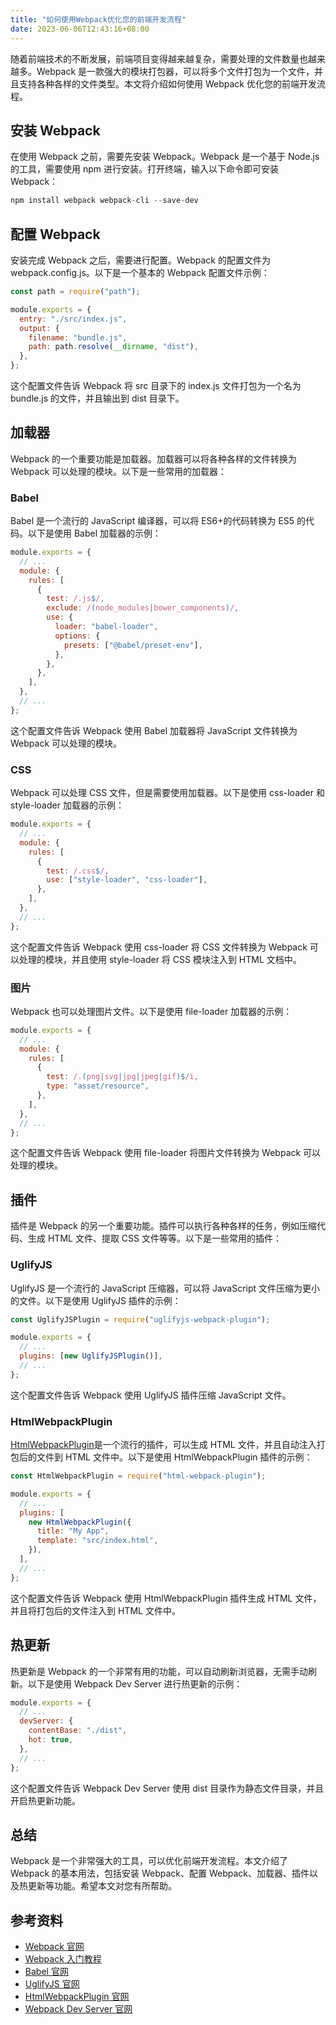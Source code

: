 ```yaml
---
title: "如何使用Webpack优化您的前端开发流程"
date: 2023-06-06T12:43:16+08:00
---
```


随着前端技术的不断发展，前端项目变得越来越复杂，需要处理的文件数量也越来越多。Webpack 是一款强大的模块打包器，可以将多个文件打包为一个文件，并且支持各种各样的文件类型。本文将介绍如何使用 Webpack 优化您的前端开发流程。

## 安装 Webpack

在使用 Webpack 之前，需要先安装 Webpack。Webpack 是一个基于 Node.js 的工具，需要使用 npm 进行安装。打开终端，输入以下命令即可安装 Webpack：

```js
npm install webpack webpack-cli --save-dev
```

## 配置 Webpack

安装完成 Webpack 之后，需要进行配置。Webpack 的配置文件为 webpack.config.js。以下是一个基本的 Webpack 配置文件示例：

```js
const path = require("path");

module.exports = {
  entry: "./src/index.js",
  output: {
    filename: "bundle.js",
    path: path.resolve(__dirname, "dist"),
  },
};
```

这个配置文件告诉 Webpack 将 src 目录下的 index.js 文件打包为一个名为 bundle.js 的文件，并且输出到 dist 目录下。

## 加载器

Webpack 的一个重要功能是加载器。加载器可以将各种各样的文件转换为 Webpack 可以处理的模块。以下是一些常用的加载器：

### Babel

Babel 是一个流行的 JavaScript 编译器，可以将 ES6+的代码转换为 ES5 的代码。以下是使用 Babel 加载器的示例：

```js
module.exports = {
  // ...
  module: {
    rules: [
      {
        test: /.js$/,
        exclude: /(node_modules|bower_components)/,
        use: {
          loader: "babel-loader",
          options: {
            presets: ["@babel/preset-env"],
          },
        },
      },
    ],
  },
  // ...
};
```

这个配置文件告诉 Webpack 使用 Babel 加载器将 JavaScript 文件转换为 Webpack 可以处理的模块。

### CSS

Webpack 可以处理 CSS 文件，但是需要使用加载器。以下是使用 css-loader 和 style-loader 加载器的示例：

```js
module.exports = {
  // ...
  module: {
    rules: [
      {
        test: /.css$/,
        use: ["style-loader", "css-loader"],
      },
    ],
  },
  // ...
};
```

这个配置文件告诉 Webpack 使用 css-loader 将 CSS 文件转换为 Webpack 可以处理的模块，并且使用 style-loader 将 CSS 模块注入到 HTML 文档中。

### 图片

Webpack 也可以处理图片文件。以下是使用 file-loader 加载器的示例：

```js
module.exports = {
  // ...
  module: {
    rules: [
      {
        test: /.(png|svg|jpg|jpeg|gif)$/i,
        type: "asset/resource",
      },
    ],
  },
  // ...
};
```

这个配置文件告诉 Webpack 使用 file-loader 将图片文件转换为 Webpack 可以处理的模块。

## 插件

插件是 Webpack 的另一个重要功能。插件可以执行各种各样的任务，例如压缩代码、生成 HTML 文件、提取 CSS 文件等等。以下是一些常用的插件：

### UglifyJS

UglifyJS 是一个流行的 JavaScript 压缩器，可以将 JavaScript 文件压缩为更小的文件。以下是使用 UglifyJS 插件的示例：

```js
const UglifyJSPlugin = require("uglifyjs-webpack-plugin");

module.exports = {
  // ...
  plugins: [new UglifyJSPlugin()],
  // ...
};
```

这个配置文件告诉 Webpack 使用 UglifyJS 插件压缩 JavaScript 文件。

### HtmlWebpackPlugin

[HtmlWebpackPlugin](https://link.juejin.cn?target=)是一个流行的插件，可以生成 HTML 文件，并且自动注入打包后的文件到 HTML 文件中。以下是使用 HtmlWebpackPlugin 插件的示例：

```js
const HtmlWebpackPlugin = require("html-webpack-plugin");

module.exports = {
  // ...
  plugins: [
    new HtmlWebpackPlugin({
      title: "My App",
      template: "src/index.html",
    }),
  ],
  // ...
};
```

这个配置文件告诉 Webpack 使用 HtmlWebpackPlugin 插件生成 HTML 文件，并且将打包后的文件注入到 HTML 文件中。

## 热更新

热更新是 Webpack 的一个非常有用的功能，可以自动刷新浏览器，无需手动刷新。以下是使用 Webpack Dev Server 进行热更新的示例：

```js
module.exports = {
  // ...
  devServer: {
    contentBase: "./dist",
    hot: true,
  },
  // ...
};
```

这个配置文件告诉 Webpack Dev Server 使用 dist 目录作为静态文件目录，并且开启热更新功能。

## 总结

Webpack 是一个非常强大的工具，可以优化前端开发流程。本文介绍了 Webpack 的基本用法，包括安装 Webpack、配置 Webpack、加载器、插件以及热更新等功能。希望本文对您有所帮助。

## 参考资料

- [Webpack 官网](https://webpack.js.org/)
- [Webpack 入门教程](https://webpack.docschina.org/guides/getting-started/)
- [Babel 官网](https://babeljs.io/)
- [UglifyJS 官网](https://github.com/mishoo/UglifyJS2)
- [HtmlWebpackPlugin 官网](https://github.com/jantimon/html-webpack-plugin)
- [Webpack Dev Server 官网](https://webpack.js.org/configuration/dev-server/)
